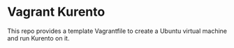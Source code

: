 # Vagrant Kurento
This repo provides a template Vagrantfile to create a Ubuntu virtual machine and run Kurento on it.
